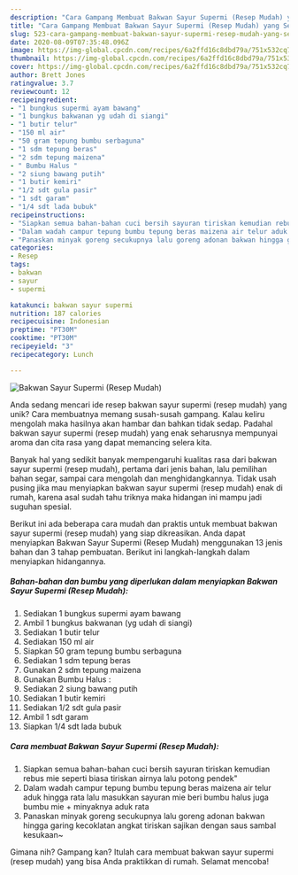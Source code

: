 ```yaml
---
description: "Cara Gampang Membuat Bakwan Sayur Supermi (Resep Mudah) yang Sempurna"
title: "Cara Gampang Membuat Bakwan Sayur Supermi (Resep Mudah) yang Sempurna"
slug: 523-cara-gampang-membuat-bakwan-sayur-supermi-resep-mudah-yang-sempurna
date: 2020-08-09T07:35:48.096Z
image: https://img-global.cpcdn.com/recipes/6a2ffd16c8dbd79a/751x532cq70/bakwan-sayur-supermi-resep-mudah-foto-resep-utama.jpg
thumbnail: https://img-global.cpcdn.com/recipes/6a2ffd16c8dbd79a/751x532cq70/bakwan-sayur-supermi-resep-mudah-foto-resep-utama.jpg
cover: https://img-global.cpcdn.com/recipes/6a2ffd16c8dbd79a/751x532cq70/bakwan-sayur-supermi-resep-mudah-foto-resep-utama.jpg
author: Brett Jones
ratingvalue: 3.7
reviewcount: 12
recipeingredient:
- "1 bungkus supermi ayam bawang"
- "1 bungkus bakwanan yg udah di siangi"
- "1 butir telur"
- "150 ml air"
- "50 gram tepung bumbu serbaguna"
- "1 sdm tepung beras"
- "2 sdm tepung maizena"
- " Bumbu Halus "
- "2 siung bawang putih"
- "1 butir kemiri"
- "1/2 sdt gula pasir"
- "1 sdt garam"
- "1/4 sdt lada bubuk"
recipeinstructions:
- "Siapkan semua bahan-bahan cuci bersih sayuran tiriskan kemudian rebus mie seperti biasa tiriskan airnya lalu potong pendek&#34;"
- "Dalam wadah campur tepung bumbu tepung beras maizena air telur aduk hingga rata lalu masukkan sayuran mie beri bumbu halus juga bumbu mie + minyaknya aduk rata"
- "Panaskan minyak goreng secukupnya lalu goreng adonan bakwan hingga garing kecoklatan angkat tiriskan sajikan dengan saus sambal kesukaan~"
categories:
- Resep
tags:
- bakwan
- sayur
- supermi

katakunci: bakwan sayur supermi 
nutrition: 187 calories
recipecuisine: Indonesian
preptime: "PT30M"
cooktime: "PT30M"
recipeyield: "3"
recipecategory: Lunch

---
```



![Bakwan Sayur Supermi (Resep Mudah)](https://img-global.cpcdn.com/recipes/6a2ffd16c8dbd79a/751x532cq70/bakwan-sayur-supermi-resep-mudah-foto-resep-utama.jpg)

Anda sedang mencari ide resep bakwan sayur supermi (resep mudah) yang unik? Cara membuatnya memang susah-susah gampang. Kalau keliru mengolah maka hasilnya akan hambar dan bahkan tidak sedap. Padahal bakwan sayur supermi (resep mudah) yang enak seharusnya mempunyai aroma dan cita rasa yang dapat memancing selera kita.

Banyak hal yang sedikit banyak mempengaruhi kualitas rasa dari bakwan sayur supermi (resep mudah), pertama dari jenis bahan, lalu pemilihan bahan segar, sampai cara mengolah dan menghidangkannya. Tidak usah pusing jika mau menyiapkan bakwan sayur supermi (resep mudah) enak di rumah, karena asal sudah tahu triknya maka hidangan ini mampu jadi suguhan spesial.




Berikut ini ada beberapa cara mudah dan praktis untuk membuat bakwan sayur supermi (resep mudah) yang siap dikreasikan. Anda dapat menyiapkan Bakwan Sayur Supermi (Resep Mudah) menggunakan 13 jenis bahan dan 3 tahap pembuatan. Berikut ini langkah-langkah dalam menyiapkan hidangannya.

<!--inarticleads1-->

##### Bahan-bahan dan bumbu yang diperlukan dalam menyiapkan Bakwan Sayur Supermi (Resep Mudah):

1. Sediakan 1 bungkus supermi ayam bawang
1. Ambil 1 bungkus bakwanan (yg udah di siangi)
1. Sediakan 1 butir telur
1. Sediakan 150 ml air
1. Siapkan 50 gram tepung bumbu serbaguna
1. Sediakan 1 sdm tepung beras
1. Gunakan 2 sdm tepung maizena
1. Gunakan  Bumbu Halus :
1. Sediakan 2 siung bawang putih
1. Sediakan 1 butir kemiri
1. Sediakan 1/2 sdt gula pasir
1. Ambil 1 sdt garam
1. Siapkan 1/4 sdt lada bubuk




<!--inarticleads2-->

##### Cara membuat Bakwan Sayur Supermi (Resep Mudah):

1. Siapkan semua bahan-bahan cuci bersih sayuran tiriskan kemudian rebus mie seperti biasa tiriskan airnya lalu potong pendek&#34;
1. Dalam wadah campur tepung bumbu tepung beras maizena air telur aduk hingga rata lalu masukkan sayuran mie beri bumbu halus juga bumbu mie + minyaknya aduk rata
1. Panaskan minyak goreng secukupnya lalu goreng adonan bakwan hingga garing kecoklatan angkat tiriskan sajikan dengan saus sambal kesukaan~




Gimana nih? Gampang kan? Itulah cara membuat bakwan sayur supermi (resep mudah) yang bisa Anda praktikkan di rumah. Selamat mencoba!

